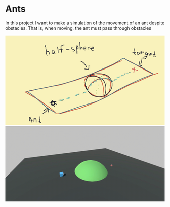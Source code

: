 # Ants
 
In this project I want to make a simulation of the movement of an ant despite obstacles. That is, when moving, the ant must pass through obstacles

![Idea](https://github.com/VladimirShat/Ants/blob/main/Screenshots%20and%20Art/Art/idea.png)
![Demo-1](https://github.com/VladimirShat/Ants/blob/main/Screenshots%20and%20Art/Demo-1.gif)
